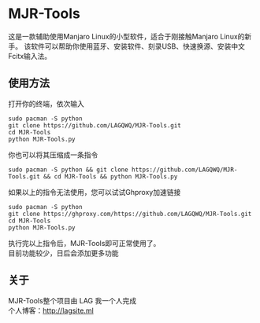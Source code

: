 # MJR-Tools
这是一款辅助使用Manjaro Linux的小型软件，适合于刚接触Manjaro Linux的新手。
该软件可以帮助你使用蓝牙、安装软件、刻录USB、快速换源、安装中文Fcitx输入法。
## 使用方法
打开你的终端，依次输入
```
sudo pacman -S python
git clone https://github.com/LAGQWQ/MJR-Tools.git
cd MJR-Tools
python MJR-Tools.py
```
你也可以将其压缩成一条指令  
```
sudo pacman -S python && git clone https://github.com/LAGQWQ/MJR-Tools.git && cd MJR-Tools && python MJR-Tools.py
```
如果以上的指令无法使用，您可以试试Ghproxy加速链接
```
sudo pacman -S python
git clone https://ghproxy.com/https://github.com/LAGQWQ/MJR-Tools.git
cd MJR-Tools
python MJR-Tools.py
```
执行完以上指令后，MJR-Tools即可正常使用了。  
目前功能较少，日后会添加更多功能  
## 关于
MJR-Tools整个项目由 LAG 我一个人完成  
个人博客：http://lagsite.ml
